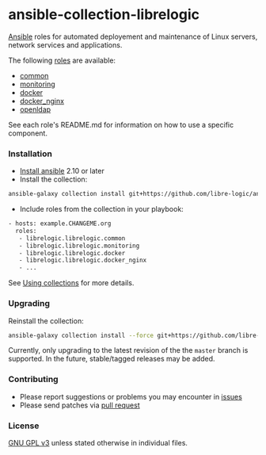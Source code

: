 # ansible-collection-librelogic

[Ansible](https://www.ansible.com/) roles for automated deployement and maintenance of Linux servers, network services and applications.

The following [roles](https://docs.ansible.com/ansible/latest/user_guide/playbooks_reuse_roles.html) are available:

- [common](common/)
- [monitoring](monitoring/)
- [docker](docker/)
- [docker_nginx](docker_nginx/)
- [openldap](openldap/)

See each role's README.md for information on how to use a specific component.


### Installation

- [Install ansible](https://docs.ansible.com/ansible/latest/installation_guide/intro_installation.html) 2.10 or later
- Install the collection:

```bash
ansible-galaxy collection install git+https://github.com/libre-logic/ansible-collection-librelogic,master
```

- Include roles from the collection in your playbook:

```bash
- hosts: example.CHANGEME.org
  roles:
   - librelogic.librelogic.common
   - librelogic.librelogic.monitoring
   - librelogic.librelogic.docker
   - librelogic.librelogic.docker_nginx
   - ...
```

See [Using collections](https://docs.ansible.com/ansible/latest/user_guide/collections_using.html) for more details.


### Upgrading

Reinstall the collection:

```bash
ansible-galaxy collection install --force git+https://github.com/libre-logic/ansible-collection-librelogic,master
```

Currently, only upgrading to the latest revision of the the `master` branch is supported. In the future, stable/tagged releases may be added.



### Contributing

- Please report suggestions or problems you may encounter in [issues](https://github.com/libre-logic/ansible-collection-librelogic/issues)
- Please send patches via [pull request](https://github.com/libre-logic/ansible-collection-librelogic/pulls)


### License

[GNU GPL v3](LICENSE) unless stated otherwise in individual files.
